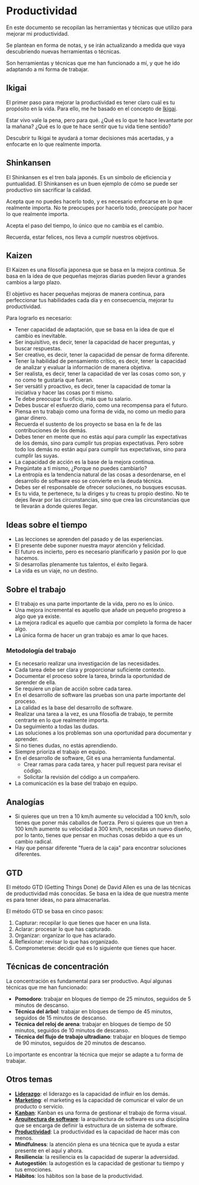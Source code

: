 # Productividad

En este documento se recopilan las herramientas y técnicas que utilizo para mejorar mi productividad.

Se plantean en forma de notas, y se irán actualizando a medida que vaya descubriendo nuevas herramientas o técnicas.

Son herramientas y técnicas que me han funcionado a mí, y que he ido adaptando a mi forma de trabajar.

## Ikigai

El primer paso para mejorar la productividad es tener claro cuál es tu propósito en la vida. Para ello, me he basado en el concepto de [Ikigai](https://es.wikipedia.org/wiki/Ikigai).

Estar vivo vale la pena, pero para qué. ¿Qué es lo que te hace levantarte por la mañana? ¿Qué es lo que te hace sentir que tu vida tiene sentido?

Descubrir tu Ikigai te ayudará a tomar decisiones más acertadas, y a enfocarte en lo que realmente importa.

## Shinkansen

El Shinkansen es el tren bala japonés. Es un símbolo de eficiencia y puntualidad. El Shinkansen es un buen ejemplo de cómo se puede ser productivo sin sacrificar la calidad.

Acepta que no puedes hacerlo todo, y es necesario enfocarse en lo que realmente importa. No te preocupes por hacerlo todo, preocúpate por hacer lo que realmente importa.

Acepta el paso del tiempo, lo único que no cambia es el cambio.

Recuerda, estar felices, nos lleva a cumplir nuestros objetivos.

## Kaizen

El Kaizen es una filosofía japonesa que se basa en la mejora continua. Se basa en la idea de que pequeñas mejoras diarias pueden llevar a grandes cambios a largo plazo.

El objetivo es hacer pequeñas mejoras de manera continua, para perfeccionar tus habilidades cada día y en consecuencia, mejorar tu productividad.

Para lograrlo es necesario:

- Tener capacidad de adaptación, que se basa en la idea de que el cambio es inevitable.
- Ser inquisitivo, es decir, tener la capacidad de hacer preguntas, y buscar respuestas.
- Ser creativo, es decir, tener la capacidad de pensar de forma diferente.
- Tener la habilidad de pensamiento crítico, es decir, tener la capacidad de analizar y evaluar la información de manera objetiva.
- Ser realista, es decir, tener la capacidad de ver las cosas como son, y no como te gustaría que fueran.
- Ser versátil y proactivo, es decir, tener la capacidad de tomar la iniciativa y hacer las cosas por ti mismo.
- Te debe preocupar tu oficio, más que tu salario.
- Debes buscar el esfuerzo diario, como una recompensa para el futuro.
- Piensa en tu trabajo como una forma de vida, no como un medio para ganar dinero.
- Recuerda el sustento de los proyecto se basa en la fe de las contribuciones de los demás.
- Debes tener en mente que no estás aquí para cumplir las expectativas de los demás, sino para cumplir tus propias expectativas. Pero sobre todo los demás no están aquí para cumplir tus expectativas, sino para cumplir las suyas.
- La capacidad de acción es la base de la mejora continua.
- Pregúntate a ti mismo, ¿Porque no puedes cambiarlo?
- La entropía es la tendencia natural de las cosas a desordenarse, en el desarrollo de software eso se convierte en la deuda técnica.
- Debes ser el responsable de ofrecer soluciones, no busques escusas.
- Es tu vida, te pertenece, tu la diriges y tu creas tu propio destino. No te dejes llevar por las circunstancias, sino que crea las circunstancias que te llevarán a donde quieres llegar.

## Ideas sobre el tiempo

- Las lecciones se aprenden del pasado y de las experiencias.
- El presente debe suponer nuestra mayor atención y felicidad.
- El futuro es incierto, pero es necesario planificarlo y pasión por lo que hacemos.
- Si desarrollas plenamente tus talentos, el éxito llegará.
- La vida es un viaje, no un destino.

## Sobre el trabajo

- El trabajo es una parte importante de la vida, pero no es lo único.
- Una mejora incremental es aquello que añade un pequeño progreso a algo que ya existe.
- La mejora radical es aquello que cambia por completo la forma de hacer algo.
- La única forma de hacer un gran trabajo es amar lo que haces.

### Metodología del trabajo

- Es necesario realizar una investigación de las necesidades.
- Cada tarea debe ser clara y proporcionar suficiente contexto.
- Documentar el proceso sobre la tarea, brinda la oportunidad de aprender de ella.
- Se requiere un plan de acción sobre cada tarea.
- En el desarrollo de software las pruebas son una parte importante del proceso.
- La calidad es la base del desarrollo de software.
- Realizar una tarea a la vez, es una filosofía de trabajo, te permite centrarte en lo que realmente importa.
- Da seguimiento a todas las dudas.
- Las soluciones a los problemas son una oportunidad para documentar y aprender.
- Si no tienes dudas, no estás aprendiendo.
- Siempre prioriza el trabajo en equipo.
- En el desarrollo de software, Git es una herramienta fundamental.
  - Crear ramas para cada tarea, y hacer pull request para revisar el código.
  - Solicitar la revisión del código a un compañero.
- La comunicación es la base del trabajo en equipo.

## Analogías

- Si quieres que un tren a 10 km/h aumente su velocidad a 100 km/h, solo tienes que poner más caballos de fuerza. Pero si quieres que un tren a 100 km/h aumente su velocidad a 300 km/h, necesitas un nuevo diseño, por lo tanto, tienes que pensar en muchas cosas debido a que es un cambio radical.
- Hay que pensar diferente "fuera de la caja" para encontrar soluciones diferentes.

## GTD

El método GTD (Getting Things Done) de David Allen es una de las técnicas de productividad más conocidas. Se basa en la idea de que nuestra mente es para tener ideas, no para almacenarlas.

El método GTD se basa en cinco pasos:

1. Capturar: recopilar lo que tienes que hacer en una lista.
2. Aclarar: procesar lo que has capturado.
3. Organizar: organizar lo que has aclarado.
4. Reflexionar: revisar lo que has organizado.
5. Comprometerse: decidir qué es lo siguiente que tienes que hacer.

## Técnicas de concentración

La concentración es fundamental para ser productivo. Aquí algunas técnicas que me han funcionado:

- **Pomodoro**: trabajar en bloques de tiempo de 25 minutos, seguidos de 5 minutos de descanso.
- **Técnica del árbol**: trabajar en bloques de tiempo de 45 minutos, seguidos de 15 minutos de descanso.
- **Técnica del reloj de arena**: trabajar en bloques de tiempo de 50 minutos, seguidos de 10 minutos de descanso.
- **Técnica del flujo de trabajo ultradiano**: trabajar en bloques de tiempo de 90 minutos, seguidos de 20 minutos de descanso.

Lo importante es encontrar la técnica que mejor se adapte a tu forma de trabajar.

## Otros temas

- [**Liderazgo**](LIDERAZGO.md): el liderazgo es la capacidad de influir en los demás.
- [**Marketing**](MARKETING.md): el marketing es la capacidad de comunicar el valor de un producto o servicio.
- [**Kanban**](KANBAN.md): Kanban es una forma de gestionar el trabajo de forma visual.
- [**Arquitectura de software**](ARQUITECTURA.md): la arquitectura de software es una disciplina que se encarga de definir la estructura de un sistema de software.
- [**Productividad**](PRODUCTIVIDAD.md): La productividad es la capacidad de hacer más con menos.
- **Mindfulness**: la atención plena es una técnica que te ayuda a estar presente en el aquí y ahora.
- **Resiliencia**: la resiliencia es la capacidad de superar la adversidad.
- **Autogestión**: la autogestión es la capacidad de gestionar tu tiempo y tus emociones.
- **Hábitos**: los hábitos son la base de la productividad.
